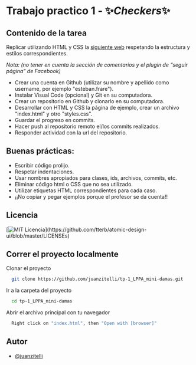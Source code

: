 
# Trabajo practico 1 - ✨*Checkers*✨

## Contenido de la tarea

Replicar utilizando HTML y CSS la [siguiente web](https://www.minidamas.com) respetando la estructura y estilos correspondientes. 

*Nota: (no tener en cuenta la sección de comentarios y el plugin de “seguir página” de Facebook)*


- Crear una cuenta en Github (utilizar su nombre y apellido como username, por ejemplo "esteban.frare"). 
- Instalar Visual Code (opcional) y Git en su computadora. 
- Crear un repositorio en Github y clonarlo en su computadora. 
- Desarrollar con HTML y CSS la página de ejemplo, crear un archivo "index.html" y otro "styles.css". 
- Guardar el progreso en commits. 
- Hacer push al repositorio remoto el/los commits realizados. 
- Responder actividad con la url del repositorio.


## Buenas prácticas:

- Escribir código prolijo.
- Respetar indentaciones.
- Usar nombres apropiados para clases, ids, archivos, commits, etc.
- Eliminar código html o CSS que no sea utilizado. 
- Utilizar etiquetas HTML correspondientes para cada caso. 
- ¡¡No copiar y pegar ejemplos porque el profesor se da cuenta!!
## Licencia

[![MIT Licencia](https://img.shields.io/apm/l/atomic-design-ui.svg?)](https://github.com/tterb/atomic-design-ui/blob/master/LICENSEs)
  
## Correr el proyecto localmente

Clonar el proyecto

```bash
  git clone https://github.com/juanzitelli/tp-1_LPPA_mini-damas.git
```

Ir a la carpeta del proyecto

```bash
  cd tp-1_LPPA_mini-damas
```

Abrir el archivo principal con tu navegador

```bash
  Right click on "index.html", then "Open with [browser]"
```

  
## Autor

- [@juanzitelli](https://www.github.com/juanzitelli)
